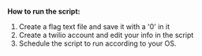 <b>How to run the script:</b>
<ol>
  <li>Create a flag text file and save it with a '0' in it</li>
  <li>Create a twilio account and edit your info in the script</li>
  <li>Schedule the script to run according to your OS.</li>
</ol>
